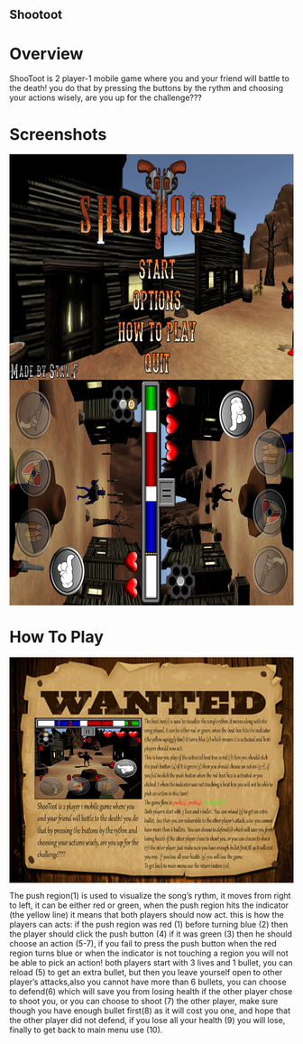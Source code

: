 ## Shootoot ##

# Overview
ShooToot is 2 player-1 mobile game where you and your friend will battle to the death! you do that by pressing the buttons by the rythm and choosing your actions wisely, are you up for the challenge???

# Screenshots
<img align="center" width="600" height="400" src="2.jpeg">

<img align="center" width="600" height="400" src="1.jpeg">

# How To Play
<img align="center" width="600" height="400" src="3.png">

The push region(1) is used to visualize the song’s rythm, it moves from right to left, it can be either red or green, when the push region hits the indicator (the yellow line) it means that both players should now act.
this is how the players can acts: if the push region was red (1) before turning 
blue (2) then the player should click the push button (4) if it was green (3) then he should choose an action (5-7), if you fail to press the push button when the red region turns blue or when the 
indicator is not touching a region you will not be able to pick an action!
both players start with 3 lives and 1 bullet, you can reload (5) to get an extra bullet,  but then you leave yourself open to other player’s attacks,also  you cannot have more than 6 bullets, you can choose to defend(6) which will save you from losing health if the other player chose to shoot you, or you can choose to shoot (7) the other player, make sure though you have enough bullet first(8) as it will cost you one, and hope that the other player did not defend, if you lose all your health (9) you will lose, finally to get back to main menu use (10).
